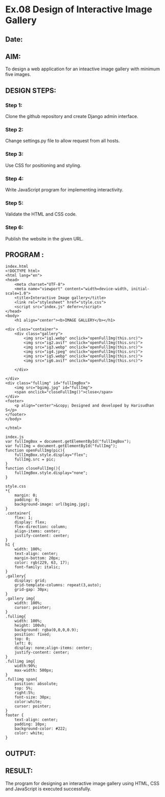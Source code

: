 # Ex.08 Design of Interactive Image Gallery
## Date:

## AIM:
To design a web application for an inteactive image gallery with minimum five images.

## DESIGN STEPS:

### Step 1:
Clone the github repository and create Django admin interface.

### Step 2:
Change settings.py file to allow request from all hosts.

### Step 3:
Use CSS for positioning and styling.

### Step 4:
Write JavaScript program for implementing interactivity.

### Step 5:
Validate the HTML and CSS code.

### Step 6:
Publish the website in the given URL.

## PROGRAM :
```
index.html
<!DOCTYPE html>
<html lang="en">
<head>
    <meta charset="UTF-8">
    <meta name="viewport" content="width=device-width, initial-scale=1.0">
    <title>Interactive Image gallery</title>
    <link rel="stylesheet" href="style.css">
    <script src="index.js" defer></script>
</head>
<body>
    <h1 align="center"><b>IMAGE GALLERY</b></h1>
 
<div class="container">
    <div class="gallery">
        <img src="ig1.webp" onclick="openFullImg(this.src)">
        <img src="ig2.avif" onclick="openFullImg(this.src)">
        <img src="ig3.webp" onclick="openFullImg(this.src)">
        <img src="ig4.jpeg" onclick="openFullImg(this.src)">
        <img src="ig5.webp" onclick="openFullImg(this.src)">
        <img src="ig6.avif" onclick="openFullImg(this.src)">
        
    </div>

</div>
<div class="fullimg" id="fullImgBox">
    <img src="bgimg.jpg" id="fullImg">
    <span onclick="closeFullImg()">close</span>
</div>  
<footer>
    <p align="center">&copy; Designed and developed by Harisudhan S</p>
</footer>
</body>

</html>
```
```
index.js
var fullImgBox = document.getElementById("fullImgBox");
var fullImg = document.getElementById("fullImg");
function openFullImg(pic){
    fullImgBox.style.display="flex";
    fullImg.src = pic;
}
function closeFullImg(){
    fullImgBox.style.display="none";
}
```
```
style.css
*{
    margin: 0;
    padding: 0;
    background-image: url(bgimg.jpg);
}
.container{
    flex: 1; 
    display: flex;
    flex-direction: column;
    align-items: center; 
    justify-content: center; 
}
h1 {
    width: 100%;
    text-align: center;
    margin-bottom: 20px;
    color: rgb(229, 63, 17);
    font-family: italic;
}
.gallery{
    display: grid;
    grid-template-columns: repeat(3,auto);
    grid-gap: 30px;
}
.gallery img{
    width: 100%;
    cursor: pointer;
}
.fullimg{
    width: 100%;
    height: 100vh;
    background: rgba(0,0,0,0.9);
    position: fixed;
    top: 0;
    left: 0;
    display: none;align-items: center;
    justify-content: center;
}
.fullimg img{
    width:90%;
    max-width: 500px;
}
.fullimg span{
    position: absolute;
    top: 5%;
    right:5%;
    font-size: 30px;
    color:white;
    cursor: pointer;
}
footer {
    text-align: center;
    padding: 10px;
    background-color: #222; 
    color: white;
}
```

## OUTPUT:


## RESULT:
The program for designing an interactive image gallery using HTML, CSS and JavaScript is executed successfully.
